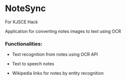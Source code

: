 # NoteSync

For KJSCE Hack

Application for converting notes images to text using OCR

### Functionalities:

* Text recognition from notes using OCR API

* Text to speech notes

* Wikipedia links for notes by entity recognition



